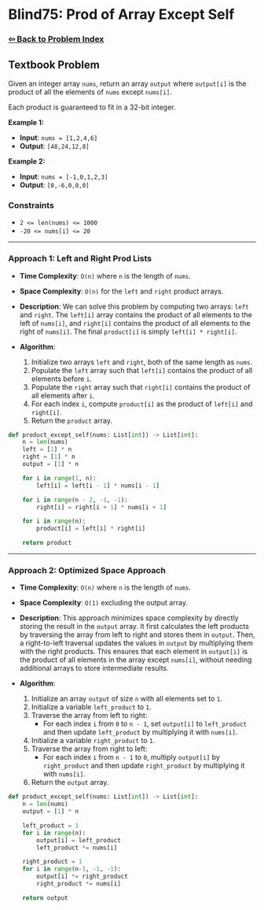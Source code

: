 # Blind75: Prod of Array Except Self

### [⇦ Back to Problem Index](../../index.md)

## Textbook Problem

Given an integer array `nums`, return an array `output` where `output[i]` is the product of all the elements of `nums` except `nums[i]`.

Each product is guaranteed to fit in a 32-bit integer.

**Example 1:**

-   **Input**: `nums = [1,2,4,6]`
-   **Output**: `[48,24,12,8]`

**Example 2:**

-   **Input**: `nums = [-1,0,1,2,3]`
-   **Output**: `[0,-6,0,0,0]`

### Constraints

-   `2 <= len(nums) <= 1000`
-   `-20 <= nums[i] <= 20`

---

### Approach 1: Left and Right Prod Lists

-   **Time Complexity**: `O(n)` where `n` is the length of `nums`.
-   **Space Complexity**: `O(n)` for the `left` and `right` product arrays.
-   **Description**: We can solve this problem by computing two arrays: `left` and `right`. The `left[i]` array contains the product of all elements to the left of `nums[i]`, and `right[i]` contains the product of all elements to the right of `nums[i]`. The final `product[i]` is simply `left[i] * right[i]`.
-   **Algorithm**:

    1. Initialize two arrays `left` and `right`, both of the same length as `nums`.
    2. Populate the `left` array such that `left[i]` contains the product of all elements before `i`.
    3. Populate the `right` array such that `right[i]` contains the product of all elements after `i`.
    4. For each index `i`, compute `product[i]` as the product of `left[i]` and `right[i]`.
    5. Return the `product` array.

```python
def product_except_self(nums: List[int]) -> List[int]:
    n = len(nums)
    left = [1] * n
    right = [1] * n
    output = [1] * n

    for i in range(1, n):
        left[i] = left[i - 1] * nums[i - 1]

    for i in range(n - 2, -1, -1):
        right[i] = right[i + 1] * nums[i + 1]

    for i in range(n):
        product[i] = left[i] * right[i]

    return product
```

---

### Approach 2: Optimized Space Approach

-   **Time Complexity**: `O(n)` where `n` is the length of `nums`.
-   **Space Complexity**: `O(1)` excluding the output array.
-   **Description**: This approach minimizes space complexity by directly storing the result in the `output` array. It first calculates the left products by traversing the array from left to right and stores them in `output`. Then, a right-to-left traversal updates the values in `output` by multiplying them with the right products. This ensures that each element in `output[i]` is the product of all elements in the array except `nums[i]`, without needing additional arrays to store intermediate results.
-   **Algorithm**:

    1. Initialize an array `output` of size `n` with all elements set to `1`.
    2. Initialize a variable `left_product` to `1`.
    3. Traverse the array from left to right:
        - For each index `i` from `0` to `n - 1`, set `output[i]` to `left_product` and then update `left_product` by multiplying it with `nums[i]`.
    4. Initialize a variable `right_product` to `1`.
    5. Traverse the array from right to left:
        - For each index `i` from `n - 1` to `0`, multiply `output[i]` by `right_product` and then update `right_product` by multiplying it with `nums[i]`.
    6. Return the `output` array.

```python
def product_except_self(nums: List[int]) -> List[int]:
    n = len(nums)
    output = [1] * n

    left_product = 1
    for i in range(n):
        output[i] = left_product
        left_product *= nums[i]

    right_product = 1
    for i in range(n-1, -1, -1):
        output[i] *= right_product
        right_product *= nums[i]

    return output
```
